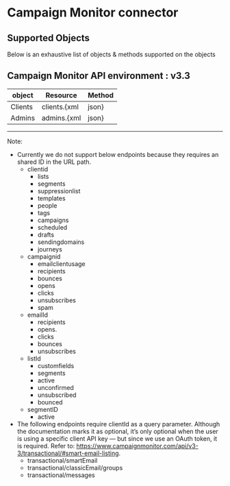 # Campaign Monitor connector


## Supported Objects 
Below is an exhaustive list of objects & methods supported on the objects

Campaign Monitor API environment : v3.3
--------------------------------------------------------------------------
| object          |  Resource                              | Method      |
| ----------------| ---------------------------------------| ------------|
| Clients         | clients.{xml|json}                     | read,write  |
| Admins          | admins.{xml|json}                      | read,write  |
--------------------------------------------------------------------------

Note: 
 - Currently we do not support below endpoints because they requires an shared ID in the URL path.
   - clientid
      - lists       
      - segments
      - suppressionlist
      - templates    
      - people  
      - tags    
      - campaigns
      - scheduled
      - drafts  
      - sendingdomains
      - journeys
    - campaignid
      - emailclientusage
      - recipients
      - bounces
      - opens
      - clicks
      - unsubscribes
      - spam
    - emailId
       - recipients
       - opens.
       - clicks
       - bounces
       - unsubscribes
    - listId
       - customfields
       - segments
       - active
       - unconfirmed
       - unsubscribed
       - bounced
    - segmentID
       - active
 - The following endpoints require clientId as a query parameter. Although the documentation marks it as optional, it’s only optional when the user is using a specific client API key — but since we use an OAuth token, it is required. Refer to: https://www.campaignmonitor.com/api/v3-3/transactional/#smart-email-listing.
    - transactional/smartEmail
    - transactional/classicEmail/groups
    - transactional/messages